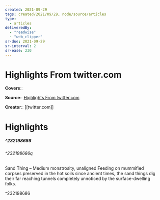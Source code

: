 ```yaml
---
created: 2021-09-29
tags: created/2021/09/29, node/source/articles
type: 
  - articles
deliveredBy: 
  - "readwise"
  - "web_clipper"
sr-due: 2021-09-29
sr-interval: 2
sr-ease: 230
---
```

# Highlights From twitter.com

**Covers**:: 

**Source**:: [Highlights From twitter.com](https://twitter.com/fluffy_folio/status/1442843735008624654)

**Creator**:: [[twitter.com]]

# Highlights
##### ^232198686



###### ^232198686q

Sand Thing – Medium monstrosity, unaligned
Feeding on mummified corpses preserved in the hot soils since ancient times, the sand things dig their far reaching tunnels completely unnoticed by the surface-dwelling folks. 

^232198686

